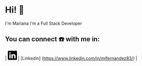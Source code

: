 
# Hi! :wave: 
I'm Mariana
I'm a Full Stack Developer


## You can connect :phone: with me in:

| <img src="img/linkedin.svg" alt="Bootstrap" width="30"/> | [Linkedin] (https://www.linkedin.com/in/mlfernandez83/) | 









